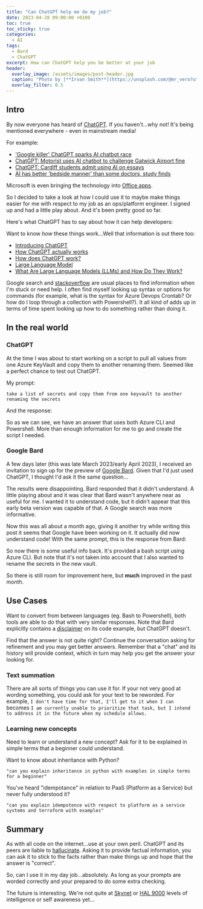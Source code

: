 ```yaml
---
title: "Can ChatGPT help me do my job?"
date: 2023-04-28 09:00:00 +0100
toc: true
toc_sticky: true
categories:
  - AI
tags:
  - Bard
  - ChatGPT
excerpt: How can ChatGPT help you be better at your job
header: 
  overlay_image: /assets/images/post-header.jpg
  caption: "Photo by [**Irvan Smith**](https://unsplash.com/@mr_vero?utm_source=unsplash&utm_medium=referral&utm_content=creditCopyText) on [**Unsplash**](https://unsplash.com)"
  overlay_filter: 0.5
---
```

## Intro

By now everyone has heard of [ChatGPT](https://openai.com/blog/chatgpt). If you haven't...why not! It's being mentioned everywhere - even in mainstream media!

For example:
 * ['Google killer' ChatGPT sparks AI chatbot race](https://www.bbc.co.uk/news/technology-64538604)
 * [ChatGPT: Motorist uses AI chatbot to challenge Gatwick Airport fine](https://www.bbc.co.uk/news/uk-england-sussex-64749662)
 * [ChatGPT: Cardiff students admit using AI on essays](https://www.bbc.co.uk/news/uk-wales-65167321)
 * [AI has better ‘bedside manner’ than some doctors, study finds](https://www.theguardian.com/technology/2023/apr/28/ai-has-better-bedside-manner-than-some-doctors-study-finds)

Microsoft is even bringing the technology into [Office apps](https://edition.cnn.com/2023/03/16/tech/openai-gpt-microsoft-365/index.html).

So I decided to take a look at how I could use it to maybe make things easier for me with respect to my job as an ops/platform engineer. I signed up and had a little play about. And it's been pretty good so far.

Here's what ChatGPT has to say about how it can help developers:

<script src="https://gist.github.com/pritpalp/f64de623d58fffc0e4c78a4591051999.js"></script>

Want to know *how* these things work...Well that information is out there too:
 * [Introducing ChatGPT](https://openai.com/blog/chatgpt)
 * [How ChatGPT actually works](https://www.assemblyai.com/blog/how-chatgpt-actually-works/)
 * [How does ChatGPT work?](https://www.zdnet.com/article/how-does-chatgpt-work/)
 * [Large Language Model](https://en.wikipedia.org/wiki/Large_language_model)
 * [What Are Large Language Models (LLMs) and How Do They Work?](https://www.makeuseof.com/what-are-large-langauge-models-how-do-they-work/)

Google search and [stackoverflow](https://stackoverflow.com/) are usual places to find information when I'm stuck or need help. I often find myself looking up syntax or options for commands (for example, what is the syntax for Azure Devops Crontab? Or how do I loop through a collection with Powershell?). It all kind of adds up in terms of time spent looking up how to do something rather than doing it.

## In the real world

### ChatGPT

At the time I was about to start working on a script to pull all values from one Azure KeyVault and copy them to another renaming them. Seemed like a perfect chance to test out ChatGPT.

My prompt:
```
take a list of secrets and copy them from one keyvault to another renaming the secrets
```

And the response:

<script src="https://gist.github.com/pritpalp/a65967055b57d09f2bacc4a54ba9e236.js"></script>

So as we can see, we have an answer that uses both Azure CLI and Powershell. More than enough information for me to go and create the script I needed.

### Google Bard

A few days later (this was late March 2023/early April 2023), I received an invitation to sign up for the preview of [Google Bard](https://bard.google.com/). Given that I'd just used ChatGPT, I thought I'd ask it the same question...

The results were disappointing. Bard responded that it didn't understand. A little playing about and it was clear that Bard wasn't anywhere near as useful for me. I wanted it to understand code, but it didn't appear that this early beta version was capable of that. A Google search was more informative.

Now this was all about a month ago, giving it another try while writing this post it seems that Google have been working on it. It actually did now understand code! With the same prompt, this is the response from Bard:

<script src="https://gist.github.com/pritpalp/b25caf70c9b83fd088434fdee83c5703.js"></script>

So now there is some useful info back. It's provided a bash script using Azure CLI. But note that it's not taken into account that I also wanted to rename the secrets in the new vault.

So there is still room for improvement here, but **much** improved in the past month.

## Use Cases

Want to convert from between languages (eg. Bash to Powershell), both tools are able to do that with very similar responses. Note that Bard explicitly contains a [disclaimer](https://bard.google.com/faq?hl=en#coding) on its code example, but ChatGPT doesn't.

Find that the answer is not quite right? Continue the conversation asking for refinement and you may get better answers. Remember that a "chat" and its history will provide context, which in turn may help you get the answer your looking for.

### Text summation
There are all sorts of things you can use it for. If your not very good at wording something, you could ask for your text to be reworded. For example, `I don't have time for that, I'll get to it when I can` becomes `I am currently unable to prioritize that task, but I intend to address it in the future when my schedule allows.`

### Learning new concepts

Need to learn or understand a new concept? Ask for it to be explained in simple terms that a beginner could understand.

Want to know about inheritance with Python?

```
"can you explain inheritance in python with examples in simple terms for a beginner"
```

<script src="https://gist.github.com/pritpalp/32409812aeaa280ad60356c55603d614.js"></script>

You've heard "idempotance" in relation to PaaS (Platform as a Service) but never fully understood it?

```
"can you explain idempotence with respect to platform as a service systems and terraform with examples"
```

<script src="https://gist.github.com/pritpalp/b24cb08c61e84bc9d402174cadf895b4.js"></script>

## Summary

As with all code on the internet...use at your own peril. ChatGPT and its peers are liable to [hallucinate](https://spectrum.ieee.org/ai-hallucination). Asking it to provide factual information, you can ask it to stick to the facts rather than make things up and hope that the answer is "correct".

So, can I use it in my day job...absolutely. As long as your prompts are worded correctly and your prepared to do some extra checking.

The future is interesting. We're not quite at [Skynet](https://en.wikipedia.org/wiki/Skynet_(Terminator)) or [HAL 9000](https://en.wikipedia.org/wiki/HAL_9000) levels of intelligence or self awareness yet...